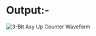 # Output:-

![3-Bit Asy  Up Counter Waveform](https://user-images.githubusercontent.com/103407023/233136808-818165c2-a176-4040-b1a4-26ed7f6063e0.png)
